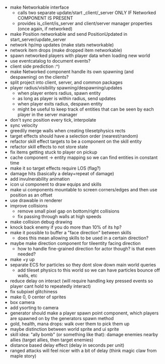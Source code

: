 - make Networkable interface
  - calls two separate update/start _client/_server ONLY IF Networked COMPONENT IS PRESENT
  - provides is_client/is_server and client/server manager properties (once again, if networked)
- make Position networkable and send PositionUpdated in start_server/update_server
- network hp/mp updates (make stats networkable)
- network item drops (make dropped item networkable)
- spawn networked players with player data when loading new world
- use eventcatalog to document events?
- client side prediction :^)
- make Networked component handle its own spawning (and despawning) on the clients?
- split project into client, server, and common packages
- player radius/visibility spawning/despawning/updates
  - when player enters radius, spawn entity
  - as long as player is within radius, send updates
  - when player exits radius, despawn entity
  - might be useful to keep track of entities that can be seen by each player in the server manager
- don't sync position every tick, interpolate
- sync velocity
- greedily merge walls when creating tilesetphysics rects
- target effects should have a selection order (nearest/random)
- refactor skill effect targets to be a component on the skill entity
- refactor skill effects to not store state
- fix items getting stuck to player on pickup
- cache component -> entity mapping so we can find entities in constant time
- make it so target effects require LOS (flag?)
- damage hits (basically a delay+repeat of damage)
- add invulnerability animation
- icon ui component to draw equips and skills
- make ui components mountable to screen corners/edges and then use position as an offset
- use drawable in renderer
- improve collisions
  - remove small pixel gap on bottom/right collisions
  - fix passing through walls at high speeds
- make collision debug drawing
- knock back enemy if you do more than 10% of its hp?
- make it possible to buffer a "face direction" between skills
  - does this mean allowing skills to be used in a certain direction?
- maybe make direction component for tileentity facing direction
  - how to handle fine-grained direction for actor though? is that even needed?
- make +y up
- separate ECS for particles so they dont slow down main world queries
  - add tileset physics to this world so we can have particles bounce off walls, etc
- reduce delay on interact (will require handling key pressed events so player cant hold to repeatedly interact)
- fix subpixel glitchiness
- make 0, 0 center of sprites
- box camera
- add ysorting to camera
- generator should make a player spawn point component, which players are spawned on by the generators spawn method
- gold, health, mana drops: walk over them to pick them up
- maybe distinction between world sprite and ui sprite
- skill idea: "ally bomb" (or something like that): damage enemies nearby allies (target allies, then target enemies)
- distance based delay effect (delay in seconds per unit)
- ranged attacks will feel nicer with a bit of delay (think magic claw from maple story)
